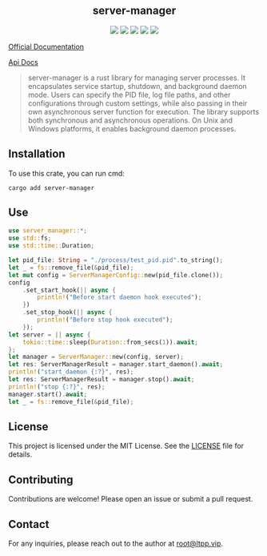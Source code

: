 <center>

## server-manager

[![](https://img.shields.io/crates/v/server-manager.svg)](https://crates.io/crates/server-manager)
[![](https://img.shields.io/crates/d/server-manager.svg)](https://img.shields.io/crates/d/server-manager.svg)
[![](https://docs.rs/server-manager/badge.svg)](https://docs.rs/server-manager)
[![](https://github.com/crates-dev/server-manager/workflows/Rust/badge.svg)](https://github.com/crates-dev/server-manager/actions?query=workflow:Rust)
[![](https://img.shields.io/crates/l/server-manager.svg)](./LICENSE)

</center>

[Official Documentation](https://docs.ltpp.vip/server-manager/)

[Api Docs](https://docs.rs/server-manager/latest/server_manager/)

> server-manager is a rust library for managing server processes. It encapsulates service startup, shutdown, and background daemon mode. Users can specify the PID file, log file paths, and other configurations through custom settings, while also passing in their own asynchronous server function for execution. The library supports both synchronous and asynchronous operations. On Unix and Windows platforms, it enables background daemon processes.

## Installation

To use this crate, you can run cmd:

```shell
cargo add server-manager
```

## Use

```rust
use server_manager::*;
use std::fs;
use std::time::Duration;

let pid_file: String = "./process/test_pid.pid".to_string();
let _ = fs::remove_file(&pid_file);
let mut config = ServerManagerConfig::new(pid_file.clone());
config
    .set_start_hook(|| async {
        println!("Before start daemon hook executed");
    })
    .set_stop_hook(|| async {
        println!("Before stop hook executed");
    });
let server = || async {
    tokio::time::sleep(Duration::from_secs(1)).await;
};
let manager = ServerManager::new(config, server);
let res: ServerManagerResult = manager.start_daemon().await;
println!("start_daemon {:?}", res);
let res: ServerManagerResult = manager.stop().await;
println!("stop {:?}", res);
manager.start().await;
let _ = fs::remove_file(&pid_file);
```

## License

This project is licensed under the MIT License. See the [LICENSE](LICENSE) file for details.

## Contributing

Contributions are welcome! Please open an issue or submit a pull request.

## Contact

For any inquiries, please reach out to the author at [root@ltpp.vip](mailto:root@ltpp.vip).
